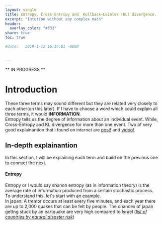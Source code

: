 ```yaml
---
layout: single
title: Entropy, Cross-Entropy and  Kullback–Leibler (KL) divergence.
excerpt: "Intution without any complex math"
header:
  overlay_color: "#333"
share: true
toc: true

#date:   2019-1-12 16:16:01 -0600


---
```



** IN PROGRESS **

# Introduction
These three terms may sound different but they are related very closely to each other(on this later). If I have to choose a word which could explain all three terms, it would **INFORMATION**.  
Entropy tells us the degree of information about an individual event. While, Cross-Entropy and KL divergence for more than one event. Two of very good explainantion that i found on internet are [post!](https://adventuresinmachinelearning.com/cross-entropy-kl-divergence/) and [video!](https://www.youtube.com/watch?v=ErfnhcEV1O8).

## In-depth explainantion
In this section, I will be explaining each term and build on the previous one to connect the next.
#### Entropy
Entropy or I would say shanon entropy (as in information theory) is the average rate of information produced from a certain stochastic process.     
To understand this, let's start with an example.  
In japan: A tremor occurs at least every five minutes, and each year there are up to 2,000 quakes that can be felt by people. The chances of japan gettng stuck by an eartquake are very high compared to Israel ([*list of countries by natural disaster risk*](https://en.wikipedia.org/wiki/List_of_countries_by_natural_disaster_risk))